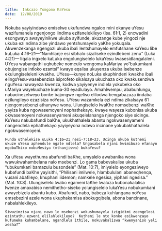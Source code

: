 ```yaml
---
title:  Inkcazo Yomgomo KaYesu
date:  12/08/2019
---
```


Nokuba yayiyindawo emiselwe ukufundwa ngaloo mini okanye uYesu wazifumanela ngenjongo iindima ezifanelekileyo (Isa. 61:1, 2) encwadini esongwayo awayeyinikwe ukuba ayifunde, akuzange kube yingozi nje ukuba ezi ndima zibe yindawo yentshumayelo yaKhe yokuqala. Akwenzekanga ngengozi ukuba ibali lentshumayelo emfutshane kaYesu libe kuLuka 4:16–21—“Namhlanje esi sibhalo sizaliseke ezindlebeni zenu” (Luka 4:21)— liqala ingxelo kaLuka engolungiselelo lukaYesu lwasesidlangalaleni.   UYesu wabangathi uqhubeke nomculo wengoma kaMariya yo“bukumkani obujongise intloko ezantsi” kwaye eqalisa ukuyenza ukuba isebenze ekulungiseleleni kwakhe. UYesu—kunye noLuka ekuphindeni kwakhe ibali elingoYesu-wasebenzisa isiprofeto sikaIsaya ukuchaza oko kwakusenziwa nguYesu nawayeza kwenza, kodwa yayiyenye indlela yokubeka oko uMariya wayekuchaze kuma-30 eyadlulayo. Amahlwempu, ababuhlungu, nabacinezelweyo bonke bajongwe ngeliso elilodwa bengabazuza iindaba ezilungileyo ezazisiza noYesu. UYesu wazamkela ezi ndima zikaIsaya 61 njengomsebenzi athunywe wona. Ulungiselelo lwaKhe nomsebenzi waKhe yayiza kuba ngowasemoyeni nophathekayo, kwaye wayeza kubonisa ukuba okwasemoyeni nokwasenyameni akuqelelananga njengoko siye sicinge. KuYesu nakubafundi baKhe, ukukhathalela abantu ngokwasenyameni nangendlela ephathekayo yayiyeyona ndawo incinane yokubakhathalela ngokwasemoyeni.

`Funda uthelekise uLuka 4:16–21 nesi-7:18–23. Ucinga ukuba kutheni ukuze uYesu aphendule ngale ndlela? Ungasabela njani kwimibuzo efanayo ngobuThixo nobuMesiya (mthanjiswa) bukaYesu?`

Xa uYesu wayethuma abafundi baKhe, umyalelo awabanika wona wawukwahambelana nalo msebenzi. Lo gama babevakalisa ukuba “ubukumkani bamazulu busondele” (Mat. 10:7), imiyalelo eyongeziweyo kubafundi baKhe yayisithi, “Philisani imilwele, hlambululani abaneqhenqa, vusani abafileyo, khuphani iidemon; namkele ngesisa, yiphani ngesisa.” (Mat. 10:8). Ulungiselelo lwabo egameni laKhe lwaluza kubonakalalisa lwenze amaxabiso nemithetho-siseko yolungiselelo lukaYesu nobukumkani awayebizela abantu kubo. Abafundi, nabo, babeza kuhlangana noYesu emsebezini azele wona ukuphakamisa abokugqibela, abona bancinane, nabalahlekileyo.

`Siwuzinzisa njani nawo lo msebenzi wokushumayela izigidimi zeengelosi ezintathu ezweni elilahlekileyo?  Kutheni le nto konke esikwenzayo kufuneka kuhambelane, ngandlela ithile, nokuvakaliswa “kwenyaniso yeli xesha?”`